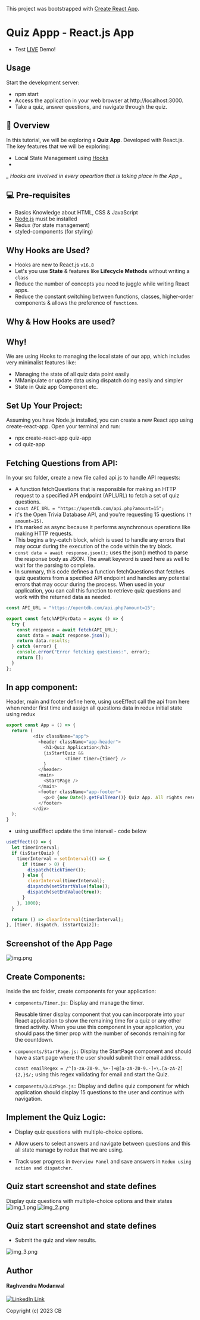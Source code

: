 This project was bootstrapped with [Create React App](https://github.com/facebook/create-react-app).

# Quiz Appp - React.js App

- Test [LIVE][appHost] Demo!

## Usage
Start the development server:
- npm start
- Access the application in your web browser at http://localhost:3000.
- Take a quiz, answer questions, and navigate through the quiz.

## 📜 Overview

In this tutorial, we will be exploring a **Quiz App**. Developed with React.js. The key features that we will be exploring:

- Local State Management using [Hooks][hooks]
- 
*_ Hooks are involved in every opeartion that is taking place in the App _*

## 💻 Pre-requisites
- Basics Knowledge about HTML, CSS & JavaScript
- [Node.js][nodejs] must be installed
- Redux (for state management)
- styled-components (for styling)

## Why Hooks are Used?

- Hooks are new to React.js `v16.8`
- Let's you use **State** & features like **Lifecycle Methods** without writing a `class`
- Reduce the number of concepts you need to juggle while writing React apps.
- Reduce the constant switching between functions, classes, higher-order components & allows the preference of `functions`.

## Why & How Hooks are used?

## Why!
We are using Hooks to managing the local state of our app, which includes very minimalist features like:
- Managing the state of all quiz data point easily
- MManipulate or update data using dispatch doing easily and simpler
- State in Quiz app Component etc.

## Set Up Your Project:
Assuming you have Node.js installed, you can create a new React app using create-react-app. Open your terminal and run:
- npx create-react-app quiz-app
- cd quiz-app

## Fetching Questions from API:
In your src folder, create a new file called api.js to handle API requests:

- A function fetchQuestions that is responsible for making an HTTP request to a specified API endpoint (API_URL) to fetch a set of quiz questions.
- `const API_URL = "https://opentdb.com/api.php?amount=15";` 
- it's the Open Trivia Database API, and you're requesting 15 questions `(?amount=15)`.
- It's marked as async because it performs asynchronous operations like making HTTP requests.
- This begins a try-catch block, which is used to handle any errors that may occur during the execution of the code within the try block.
- `const data = await response.json();` uses the json() method to parse the response body as JSON. The await keyword is used here as well to wait for the parsing to complete.
- In summary, this code defines a function fetchQuestions that fetches quiz questions from a specified API endpoint and handles any potential errors that may occur during the process. When used in your application, you can call this function to retrieve quiz questions and work with the returned data as needed.

```js
const API_URL = "https://opentdb.com/api.php?amount=15";

export const fetchAPIForData = async () => {
  try {
    const response = await fetch(API_URL);
    const data = await response.json();
    return data.results;
  } catch (error) {
    console.error("Error fetching questions:", error);
    return [];
  }
};
```

## In app component:
Header, main and footer define here, using useEffect call the api from here when render first time and assign all questions data in redux initial state using redux

```js
export const App = () => {
  return (
          <div className="app">
            <header className="app-header">
              <h1>Quiz Application</h1>
              {isStartQuiz &&
                      <Timer timer={timer} />
              }
            </header>
            <main>
              <StartPage />
            </main>
            <footer className="app-footer">
              <p>© {new Date().getFullYear()} Quiz App. All rights reserved.</p>
            </footer>
          </div>
  );
}
```
- using useEffect update the time interval - code below

```js
useEffect(() => {
  let timerInterval;
  if (isStartQuiz) {
    timerInterval = setInterval(() => {
      if (timer > 0) {
        dispatch(tickTimer());
      } else {
        clearInterval(timerInterval);
        dispatch(setStartValue(false));
        dispatch(setEndValue(true));
      }
    }, 1000);
  }

  return () => clearInterval(timerInterval);
}, [timer, dispatch, isStartQuiz]);
```

## Screenshot of the App Page
![img.png](public/img/img.png)

## Create Components:
Inside the src folder, create components for your application:

- `components/Timer.js:` Display and manage the timer.

   Reusable timer display component that you can incorporate into your React application to show the remaining time for a quiz or any other timed activity. When you use this component in your application, you should pass the timer prop with the number of seconds remaining for the countdown.

- `components/StartPage.js:` Display the StartPage component and  should have a start page where the user should submit their email address.
  
   `const emailRegex = /^[a-zA-Z0-9._%+-]+@[a-zA-Z0-9.-]+\.[a-zA-Z]{2,}$/;` using this regex validating for email and start the Quiz.

- `components/QuizPage.js:` Display and define quiz component for which application should display 15 questions to the user and continue with navigation.

## Implement the Quiz Logic:

- Display quiz questions with multiple-choice options.
- Allow users to select answers and navigate between questions and this all state manage by redux that we are using.
    
- Track user progress in `Overview Panel` and save answers in `Redux using action and dispatcher`.

## Quiz start screenshot and state defines
Display quiz questions with multiple-choice options and their states
![img_1.png](public/img/img_1.png)
![img_2.png](public/img/img_2.png)

## Quiz start screenshot and state defines
- Submit the quiz and view results.

![img_3.png](public/img/img_3.png)

## Author

#### Raghvendra Modanwal
[![LinkedIn Link](https://encrypted-tbn0.gstatic.com/images?q=tbn:ANd9GcT6oPx-oCJD34UYMORbD5KjmnxozVLOieJ8ff9wGTZPoAXJTxCnxc_clxS5KA55gnGN5g&usqp=CAU
)](https://www.linkedin.com/in/iamraghav/)


Copyright (c) 2023 CB

[hooks]: https://reactjs.org/docs/hooks-intro.html
[nodejs]: https://nodejs.org/en/
[appHost]: https://r-joblisting.netlify.app/
